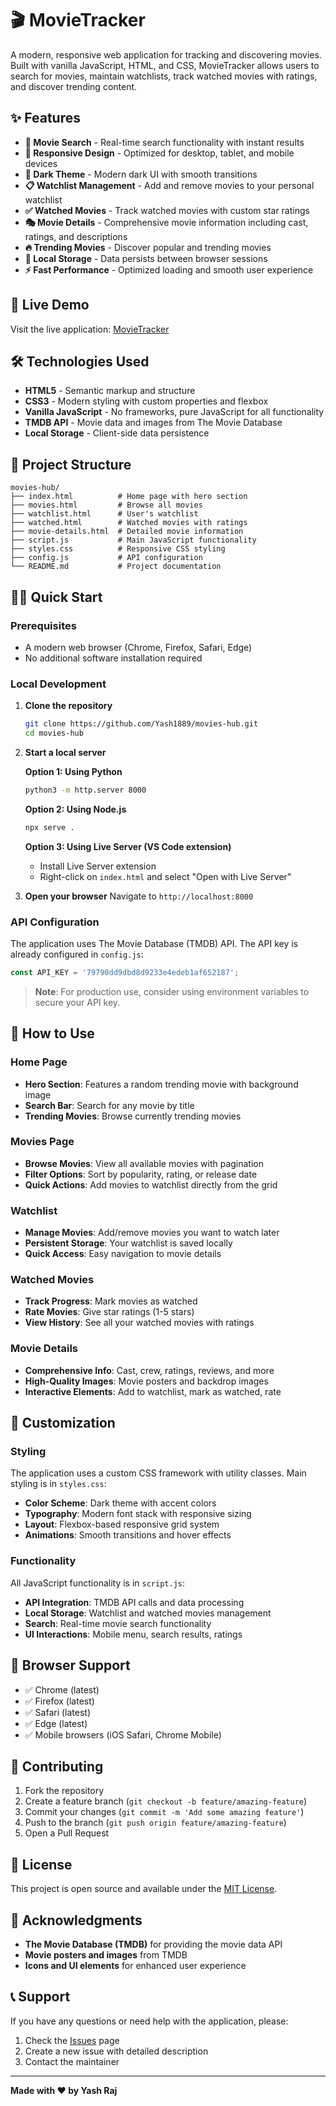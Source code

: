# 🎬 MovieTracker

A modern, responsive web application for tracking and discovering movies. Built with vanilla JavaScript, HTML, and CSS, MovieTracker allows users to search for movies, maintain watchlists, track watched movies with ratings, and discover trending content.

## ✨ Features

- **🎯 Movie Search** - Real-time search functionality with instant results
- **📱 Responsive Design** - Optimized for desktop, tablet, and mobile devices
- **🌙 Dark Theme** - Modern dark UI with smooth transitions
- **📋 Watchlist Management** - Add and remove movies to your personal watchlist
- **✅ Watched Movies** - Track watched movies with custom star ratings
- **🎭 Movie Details** - Comprehensive movie information including cast, ratings, and descriptions
- **🔥 Trending Movies** - Discover popular and trending movies
- **💾 Local Storage** - Data persists between browser sessions
- **⚡ Fast Performance** - Optimized loading and smooth user experience

## 🚀 Live Demo

Visit the live application: [MovieTracker](https://yash1889.github.io/movies-hub/)

## 🛠️ Technologies Used

- **HTML5** - Semantic markup and structure
- **CSS3** - Modern styling with custom properties and flexbox
- **Vanilla JavaScript** - No frameworks, pure JavaScript for all functionality
- **TMDB API** - Movie data and images from The Movie Database
- **Local Storage** - Client-side data persistence

## 📁 Project Structure

```
movies-hub/
├── index.html          # Home page with hero section
├── movies.html         # Browse all movies
├── watchlist.html      # User's watchlist
├── watched.html        # Watched movies with ratings
├── movie-details.html  # Detailed movie information
├── script.js           # Main JavaScript functionality
├── styles.css          # Responsive CSS styling
├── config.js           # API configuration
└── README.md           # Project documentation
```

## 🏃‍♂️ Quick Start

### Prerequisites

- A modern web browser (Chrome, Firefox, Safari, Edge)
- No additional software installation required

### Local Development

1. **Clone the repository**
   ```bash
   git clone https://github.com/Yash1889/movies-hub.git
   cd movies-hub
   ```

2. **Start a local server**
   
   **Option 1: Using Python**
   ```bash
   python3 -m http.server 8000
   ```
   
   **Option 2: Using Node.js**
   ```bash
   npx serve .
   ```
   
   **Option 3: Using Live Server (VS Code extension)**
   - Install Live Server extension
   - Right-click on `index.html` and select "Open with Live Server"

3. **Open your browser**
   Navigate to `http://localhost:8000`

### API Configuration

The application uses The Movie Database (TMDB) API. The API key is already configured in `config.js`:

```javascript
const API_KEY = '79790dd9dbd8d9233e4edeb1af652187';
```

> **Note**: For production use, consider using environment variables to secure your API key.

## 🎯 How to Use

### Home Page
- **Hero Section**: Features a random trending movie with background image
- **Search Bar**: Search for any movie by title
- **Trending Movies**: Browse currently trending movies

### Movies Page
- **Browse Movies**: View all available movies with pagination
- **Filter Options**: Sort by popularity, rating, or release date
- **Quick Actions**: Add movies to watchlist directly from the grid

### Watchlist
- **Manage Movies**: Add/remove movies you want to watch later
- **Persistent Storage**: Your watchlist is saved locally
- **Quick Access**: Easy navigation to movie details

### Watched Movies
- **Track Progress**: Mark movies as watched
- **Rate Movies**: Give star ratings (1-5 stars)
- **View History**: See all your watched movies with ratings

### Movie Details
- **Comprehensive Info**: Cast, crew, ratings, reviews, and more
- **High-Quality Images**: Movie posters and backdrop images
- **Interactive Elements**: Add to watchlist, mark as watched, rate

## 🔧 Customization

### Styling
The application uses a custom CSS framework with utility classes. Main styling is in `styles.css`:

- **Color Scheme**: Dark theme with accent colors
- **Typography**: Modern font stack with responsive sizing
- **Layout**: Flexbox-based responsive grid system
- **Animations**: Smooth transitions and hover effects

### Functionality
All JavaScript functionality is in `script.js`:

- **API Integration**: TMDB API calls and data processing
- **Local Storage**: Watchlist and watched movies management
- **Search**: Real-time movie search functionality
- **UI Interactions**: Mobile menu, search results, ratings

## 📱 Browser Support

- ✅ Chrome (latest)
- ✅ Firefox (latest)
- ✅ Safari (latest)
- ✅ Edge (latest)
- ✅ Mobile browsers (iOS Safari, Chrome Mobile)

## 🤝 Contributing

1. Fork the repository
2. Create a feature branch (`git checkout -b feature/amazing-feature`)
3. Commit your changes (`git commit -m 'Add some amazing feature'`)
4. Push to the branch (`git push origin feature/amazing-feature`)
5. Open a Pull Request

## 📄 License

This project is open source and available under the [MIT License](LICENSE).

## 🙏 Acknowledgments

- **The Movie Database (TMDB)** for providing the movie data API
- **Movie posters and images** from TMDB
- **Icons and UI elements** for enhanced user experience

## 📞 Support

If you have any questions or need help with the application, please:

1. Check the [Issues](https://github.com/Yash1889/movies-hub/issues) page
2. Create a new issue with detailed description
3. Contact the maintainer

---

**Made with ❤️ by Yash Raj**